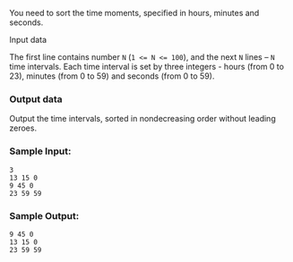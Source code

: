 You need to sort the time moments, specified in hours, minutes and seconds.

Input data

The first line contains number `N` (`1 <= N <= 100`), and the next `N` lines –
`N` time intervals. Each time interval is set by three integers - hours (from
0 to 23), minutes (from 0 to 59) and seconds (from 0 to 59).

### Output data

Output the time intervals, sorted in nondecreasing order without leading zeroes.

### Sample Input:

```
3
13 15 0
9 45 0
23 59 59
```

### Sample Output:

```
9 45 0
13 15 0
23 59 59
```
